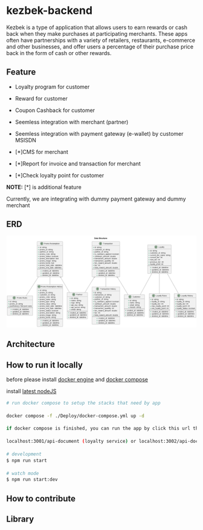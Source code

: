 # kezbek-backend

Kezbek is a type of application that allows users to earn rewards or cash back when they make purchases at participating merchants. These apps often have partnerships with a variety of retailers, restaurants, e-commerce and other businesses, and offer users a percentage of their purchase price back in the form of cash or other rewards.

## Feature

- Loyalty program for customer
- Reward for customer
- Coupon Cashback for customer
- Seemless integration with merchant (partner)
- Seemless integration with payment gateway (e-wallet) by customer MSISDN

- [*]CMS for merchant
- [*]Report for invoice and transaction for merchant
- [*]Check loyalty point for customer

**NOTE:** [*] is additional feature

Currently, we are integrating with dummy payment gateway and dummy merchant

## ERD

![Data Structure](./docs/data_structure.png)

## Architecture

## How to run it locally

before please install [docker engine](https://docs.docker.com/engine/install/) and [docker compose](https://docs.docker.com/compose/install/)

install [latest nodeJS](https://nodejs.org/en/download/)

```bash
# run docker compose to setup the stacks that need by app

docker compose -f ./Deploy/docker-compose.yml up -d

if docker compose is finished, you can run the app by click this url the OPEN API documentation at

localhost:3001/api-document (loyalty service) or localhost:3002/api-document (promo service) or localhost:3003/api-document (transaction service)

# development
$ npm run start

# watch mode
$ npm run start:dev
```

## How to contribute

## Library
